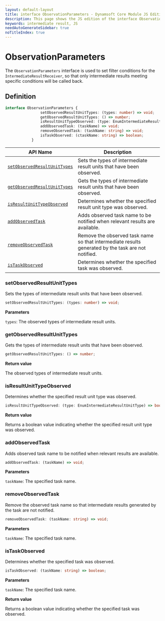 ```yaml
---
layout: default-layout
title: interface ObservationParameters - Dynamsoft Core Module JS Edition API Reference
description: This page shows the JS edition of the interface ObservationParameters in Dynamsoft Core Module.
keywords: intermediate result, JS
needAutoGenerateSidebar: true
noTitleIndex: true
---
```


# ObservationParameters

The `ObservationParameters` interface is used to set filter conditions for the `IntermediateResultReceiver`, so that only intermediate results meeting specific conditions will be called back.

## Definition

```typescript
interface ObservationParameters {
                setObservedResultUnitTypes: (types: number) => void;
                getObservedResultUnitTypes: () => number;
                isResultUnitTypeObserved: (type: EnumIntermediateResultUnitType) => boolean;
                addObservedTask: (taskName) => void;
                removeObservedTask: (taskName: string) => void;
                isTaskObserved: (ctaskName: string) => boolean;
            }
```


| API Name               | Description |
|----------------------|-------------|
| [`setObservedResultUnitTypes`](#setobservedresultunittypes) | Sets the types of intermediate result units that have been observed.|
| [`getObservedResultUnitTypes`](#getobservedresultunittypes) | Gets the types of intermediate result units that have been observed. |
| [`isResultUnitTypeObserved`](#isresultunittypeobserved) | Determines whether the specified result unit type was observed. |
| [`addObservedTask`](#addobservedtask) | Adds observed task name to be notified when relevant results are available. |
| [`removeObservedTask`](#removeobservedtask) | Remove the observed task name so that intermediate results generated by the task are not notified. |
| [`isTaskObserved`](#istaskobserved) | Determines whether the specified task was observed. |

### setObservedResultUnitTypes

Sets the types of intermediate result units that have been observed.

```typescript
setObservedResultUnitTypes: (types: number) => void;
```

**Parameters**

`types`: The observed types of intermediate result units.

### getObservedResultUnitTypes

Gets the types of intermediate result units that have been observed.

```typescript
getObservedResultUnitTypes: () => number;
```

**Return value**

The observed types of intermediate result units.

### isResultUnitTypeObserved

Determines whether the specified result unit type was observed.

```typescript
isResultUnitTypeObserved: (type: EnumIntermediateResultUnitType) => boolean;
```

**Return value**

Returns a boolean value indicating whether the specified result unit type was observed.

### addObservedTask

Adds observed task name to be notified when relevant results are available.

```typescript
addObservedTask: (taskName) => void;
```

**Parameters**

`taskName`: The specified task name.

### removeObservedTask

Remove the observed task name so that intermediate results generated by the task are not notified.

```typescript
removeObservedTask: (taskName: string) => void;
```

**Parameters**

`taskName`: The specified task name.

### isTaskObserved

Determines whether the specified task was observed.

```typescript
isTaskObserved: (taskName: string) => boolean;
```

**Parameters**

`taskName`: The specified task name.

**Return value**

Returns a boolean value indicating whether the specified task was observed.

